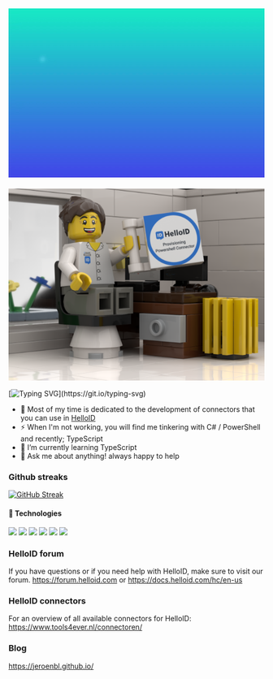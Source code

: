 ![welcome](./logo.gif)
---

![dev](./j.png)

[![Typing SVG](https://readme-typing-svg.demolab.com?font=Fira+Code&size=14&duration=4000&pause=1000&width=435&lines=Hi+there+%F0%9F%91%8B;My+name+is+Jeroen.;I+work+on+the+connector+team+at+Tools4ever.;This+%E2%AC%86%EF%B8%8F+is+me!+I+just+finished+a+new+connector.)](https://git.io/typing-svg)

- 🔭 Most of my time is dedicated to the development of connectors that you can use in [HelloID](https://www.tools4ever.com/software/helloid-idaas-cloud-single-sign-on/) 
- ⚡ When I'm not working, you will find me tinkering with C# / PowerShell and recently; TypeScript
- 🌱 I’m currently learning TypeScript
- 💬 Ask me about anything! always happy to help

### Github streaks
[![GitHub Streak](https://streak-stats.demolab.com?user=jeroenbl&theme=synthwave&date_format=M%20j%5B%2C%20Y%5D)](https://git.io/streak-stats)

#### 🧰 Technologies
![](https://img.shields.io/badge/-PowerShell-blue.svg) ![](https://img.shields.io/badge/C%23-239120?style=flat&logo=c-sharp&logoColor=white&color=2bbc8a) ![](https://img.shields.io/badge/TypeScript-007ACC?style=flat&logo=typescript&logoColor=white) ![](https://img.shields.io/badge/Markdown-000000?style=flat&logo=markdown&logoColor=white) ![](https://img.shields.io/badge/Windows-0078D6?style=flat&logo=windows&logoColor=white) ![](https://img.shields.io/badge/Ubuntu-E95420?style=flat&logo=ubuntu&logoColor=white)

### HelloID forum
If you have questions or if you need help with HelloID, make sure to visit our forum. https://forum.helloid.com or https://docs.helloid.com/hc/en-us

### HelloID connectors
For an overview of all available connectors for HelloID: https://www.tools4ever.nl/connectoren/

### Blog
https://jeroenbl.github.io/

<!--
**mufana/mufana** is a ✨ _special_ ✨ repository because its `README.md` (this file) appears on your GitHub profile.
Here are some ideas to get you started:

- 🔭 I’m currently working on ...
- 🌱 I’m currently learning ...
- 👯 I’m looking to collaborate on ...
- 🤔 I’m looking for help with ...
- 💬 Ask me about ...
- 📫 How to reach me: ...
- 😄 Pronouns: ...
- ⚡ Fun fact: ...
-->
